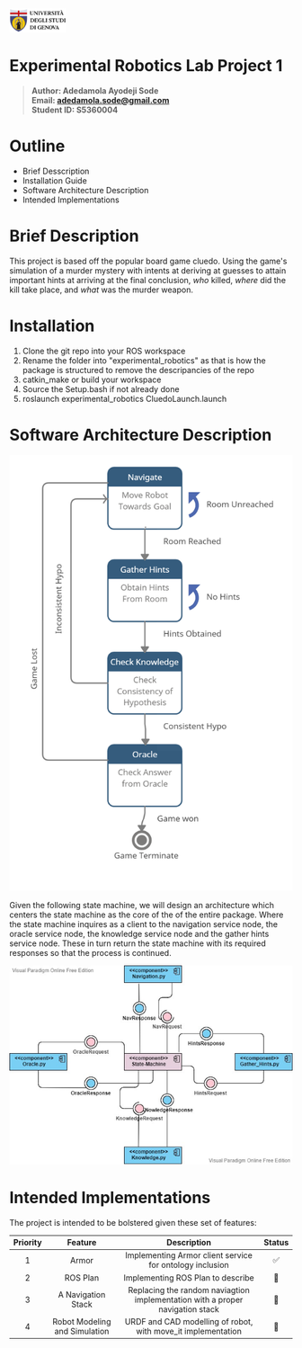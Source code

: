 <a href="https://unige.it/en/">
<img src="images/genoa_logo.png" width="20%" height="20%" title="University of Genoa" alt="University of Genoa" >
</a>

# Experimental Robotics Lab Project 1

>**Author: Adedamola Ayodeji Sode**   
 **Email: adedamola.sode@gmail.com** </br>
 **Student ID: S5360004**

 # Outline
 * Brief Desscription
 * Installation Guide
 * Software Architecture Description
 * Intended Implementations

 # Brief Description
  This project is based off the popular board game cluedo. Using the game's simulation of a murder mystery with intents at deriving at guesses to attain important hints at arriving at the final conclusion, *who* killed, *where* did the kill take place, and *what* was the murder weapon.

  
 # Installation
 1. Clone the git repo into your ROS workspace
 2. Rename the folder into "experimental_robotics" as that is how the package is structured to remove the descripancies of the repo
 3. catkin_make or build your workspace
 4. Source the Setup.bash if not already done
 5. roslaunch experimental_robotics CluedoLaunch.launch

 # Software Architecture Description

<img src="/images/State-Image.jpg" alt="State Machine" width="" height="">

Given the following state machine, we will design an architecture which centers the state machine as the core of the of the entire package. Where the state machine inquires as a client to the navigation service node, the oracle service node, the knowledge service node and the gather hints service node. These in turn return the state machine with its required responses so that the process is continued.

<img src="/images/ComponentDiagram.jfif" alt="Component Diagram" width="" height="">

# Intended Implementations

The project is intended to be bolstered given these set of features:



|Priority|            Feature               |                               Description                                      |      Status      |
|:------:|:--------------------------------:|:------------------------------------------------------------------------------:|:----------------:|
|    1   |              Armor               |           Implementing Armor client service for ontology inclusion             |   :white_check_mark:  |
|    2   |             ROS Plan             |                  Implementing ROS Plan to describe                             |  :construction:  |
|    3   |        A Navigation Stack        | Replacing the random naviagtion implementation with a proper navigation stack  |    :bookmark:    |
|    4   |  Robot Modeling and Simulation   |       URDF and CAD modelling of robot, with move_it implementation             |    :bookmark:    |
  


 
